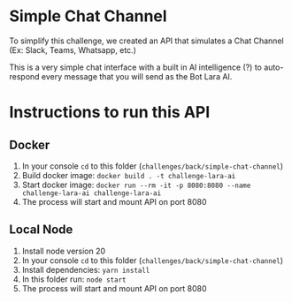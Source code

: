# Simple Chat Channel

To simplify this challenge, we created an API that simulates a Chat Channel (Ex: Slack, Teams, Whatsapp, etc.)

This is a very simple chat interface with a built in AI intelligence (?) to auto-respond every message that you will send as the Bot Lara AI.

# Instructions to run this API

## Docker

1. In your console `cd` to this folder (`challenges/back/simple-chat-channel`)
2. Build docker image: `docker build . -t challenge-lara-ai`
3. Start docker image: `docker run --rm -it -p 8080:8080 --name challenge-lara-ai challenge-lara-ai`
4. The process will start and mount API on port 8080

## Local Node

1. Install node version 20
2. In your console `cd` to this folder (`challenges/back/simple-chat-channel`)
3. Install dependencies: `yarn install`
4. In this folder run: `node start`
5. The process will start and mount API on port 8080
